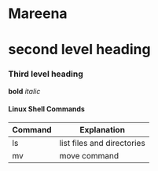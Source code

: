 # Mareena
# second level heading
### Third level heading 
**bold** 
*italic* 
#### Linux Shell Commands
 Command | Explanation |
|--                 |--                   |
|ls                 | list files and directories | 
|mv              | move command             |

